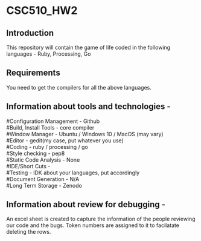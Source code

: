 # CSC510_HW2

## Introduction

This repository will contain the game of life coded in the following languages - Ruby, Processing, Go

## Requirements

You need to get the compilers for all the above languages.

## Information about tools and technologies -  

#Configuration Management - Github  
#Build, Install Tools - core compiler  
#Window Manager - Ubuntu / Windows 10 / MacOS (may vary)  
#Editor - gedit(my case, put whatever you use)  
#Coding - ruby / processing / go  
#Style checking - pep8  
#Static Code Analysis - None  
#IDE/Short Cuts -  
#Testing - IDK about your languages, put accordingly  
#Document Generation - N/A  
#Long Term Storage - Zenodo  

## Information about review for debugging -  
An excel sheet is created to capture the information of the people reviewing our code and the bugs. Token numbers are assigned to it to facilatate deleting the rows. 

